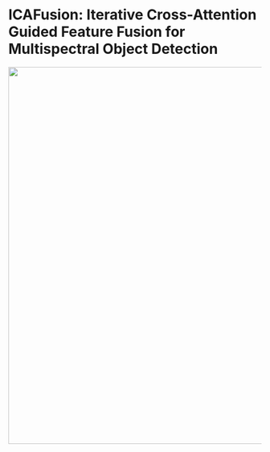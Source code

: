 # ICAFusion: Iterative Cross-Attention Guided Feature Fusion for Multispectral Object Detection

<p align="center">
  <img src="https://github.com/chanchanchan97/ICAFusion/assets/39607836/05a71809-0182-487d-9013-442497a996fd" width="750px">
</p>

